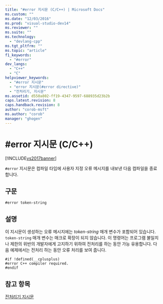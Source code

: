```yaml
---
title: "#error 지시문 (C/C++) | Microsoft Docs"
ms.custom: ""
ms.date: "12/03/2016"
ms.prod: "visual-studio-dev14"
ms.reviewer: ""
ms.suite: ""
ms.technology: 
  - "devlang-cpp"
ms.tgt_pltfrm: ""
ms.topic: "article"
f1_keywords: 
  - "#error"
dev_langs: 
  - "C++"
  - "C"
helpviewer_keywords: 
  - "#error 지시문"
  - "error 지시문(#error directive)"
  - "전처리기, 지시문"
ms.assetid: d550a802-ff19-4347-9597-688935d23b2b
caps.latest.revision: 8
caps.handback.revision: 8
author: "corob-msft"
ms.author: "corob"
manager: "ghogen"
---
```

# #error 지시문 (C/C++)
[!INCLUDE[vs2017banner](../assembler/inline/includes/vs2017banner.md)]

`#error` 지시문은 컴파일 타임에 사용자 지정 오류 메시지를 내보낸 다음 컴파일을 종료합니다.  
  
## 구문  
  
```  
#error token-string  
```  
  
## 설명  
 이 지시문이 생성하는 오류 메시지에는 *token\-string* 매개 변수가 포함되어 있습니다.  `token-string` 매개 변수는 매크로 확장이 되지 않습니다.  이 명령어는 프로그램 불일치나 제한의 위반의 개발자에게 고지하기 위하여 전처리를 하는 동안 가능 유용합니다.  다음 예제에서는 전처리 하는 동안 오류 처리를 보여 줍니다.  
  
```  
#if !defined(__cplusplus)  
#error C++ compiler required.  
#endif  
```  
  
## 참고 항목  
 [전처리기 지시문](../preprocessor/preprocessor-directives.md)